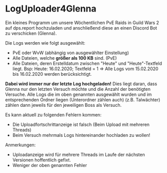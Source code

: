 # LogUploader4Glenna
Ein kleines Programm um unsere Wöchentlichen PvE Raids in Guild Wars 2 auf dps.report hochzuladen und anschließend diese an einen Discord Bot zu verschicken (Glenna).

Die Logs werden wie folgt ausgewählt:
- PvE oder WvW (abhängig von ausgewählter Einstellung)
- Alle Dateien, welche **größer als 100 KB** sind. (PvE)
- Alle Dateien, deren Erstelldatum zwischen "Heute" und "Heute"-Textfeld liegt. Bsp: Heute: 16.02.2020; Textfeld = 1 => Alle Logs vom 15.02.2020 bis 16.02.2020 werden berücksichtigt.

**Dabei wird immer nur der letzte Log hochgeladen!** Dies liegt daran, dass Glenna nur den letzten Versuch möchte und die Anzahl der benötigten Versuche. Alle Logs die im oben genannten ausgewählt wurden und im entsprechenden Ordner liegen (Unterordner zählen auch) (z.B. Talwächter) zählen dann jeweils für den jeweiligen Boss als Versuch.

Es kann aktuell zu folgenden Fehlern kommen:
- Die Uploadfortschrittanzeige ist falsch (Beim Upload mit mehreren Threads)
- Beim Versuch mehrmals Logs hintereinander hochladen zu wollen!

Anmerkungen:
- Uploadanzeige wird für mehrere Threads im Laufe der nächsten Versionen hoffentlich gefixt.
- Weniger der oben genannten Fehler
